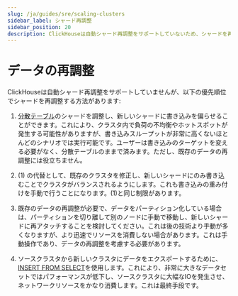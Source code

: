 ```yaml
---
slug: /ja/guides/sre/scaling-clusters
sidebar_label: シャード再調整
sidebar_position: 20
description: ClickHouseは自動シャード再調整をサポートしていないため、シャードを再調整するためのベストプラクティスを提供します。
---
```


# データの再調整

ClickHouseは自動シャード再調整をサポートしていませんが、以下の優先順位でシャードを再調整する方法があります:

1. [分散テーブル](/docs/ja/engines/table-engines/special/distributed.md)のシャードを調整し、新しいシャードに書き込みを偏らせることができます。これにより、クラスタ内で負荷の不均衡やホットスポットが発生する可能性がありますが、書き込みスループットが非常に高くないほとんどのシナリオでは実行可能です。ユーザーは書き込みのターゲットを変える必要がなく、分散テーブルのままで済みます。ただし、既存のデータの再調整には役立ちません。

2. (1) の代替として、既存のクラスタを修正し、新しいシャードにのみ書き込むことでクラスタがバランスされるようにします。これも書き込みの重み付けを手動で行うことになります。(1)と同じ制限があります。

3. 既存のデータの再調整が必要で、データをパーティション化している場合は、パーティションを切り離して別のノードに手動で移動し、新しいシャードに再アタッチすることを検討してください。これは後の技術より手動が多くなりますが、より迅速でリソースを消費しない場合があります。これは手動操作であり、データの再調整を考慮する必要があります。

4. ソースクラスタから新しいクラスタにデータをエクスポートするために、[INSERT FROM SELECT](/docs/ja/sql-reference/statements/insert-into.md/#inserting-the-results-of-select)を使用します。これにより、非常に大きなデータセットではパフォーマンスが低下し、ソースクラスタに大幅なIOを発生させ、ネットワークリソースをかなり消費します。これは最終手段です。
